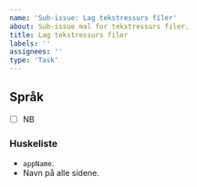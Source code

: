 ```yaml
---
name: 'Sub-issue: Lag tekstressurs filer'
about: Sub-issue mal for tekstressurs filer.
title: Lag tekstressurs filer
labels: ''
assignees: ''
type: 'Task'
---
```


## Språk

<!-- Legg til aktuelle tekstressursfiler i sjekklisten. -->

- [ ] NB

### Huskeliste

- `appName`.
- Navn på alle sidene.

